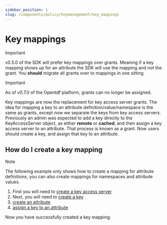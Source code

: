 ```yaml
---
sidebar_position: 1
slug: /components/policy/keymanagement/key_mappings
---
```


# Key mappings

>[!IMPORTANT]
>v0.5.0 of the SDK will prefer key mappings over
>grants. Meaning if a key mapping shows up for an attribute
>the SDK will use the mapping and not the grant.
>You **should** migrate all grants over to mappings in one
>sitting

>[!IMPORTANT]
>As of v0.7.0 of the Opentdf platform, 
>grants can no longer be assigned.

Key mappings are now the replacement for key access server grants. The idea for mapping a key to an attribute definition/value/namespace is the same as grants, except now we separate the keys from key access servers. Previously an admin was expected to add a key directly to the KeyAccessServer object, as either **remote** or **cached**, and then assign a key access server to an attribute. That process is known as a grant. Now users should create a key, and assign that key to an attribute.

## How do I create a key mapping

>[!NOTE]
>The following example only shows how to create a mapping for
>attribute definitions, you can also create mappings for namespaces
>and attribute values.

1. First you will need to [create a key access server](https://github.com/opentdf/platform/blob/main/service/policy/kasregistry/key_access_server_registry.proto#L630)
2. Next, you will need to [create a key](https://github.com/opentdf/platform/blob/main/service/policy/kasregistry/key_access_server_registry.proto#L644)
3. [create an attribute](https://github.com/opentdf/platform/blob/main/service/policy/attributes/attributes.proto#L415)
4. [assign a key to an attribute](https://github.com/opentdf/platform/blob/main/service/policy/attributes/attributes.proto#L457)

Now you have successfully created a key mapping.
